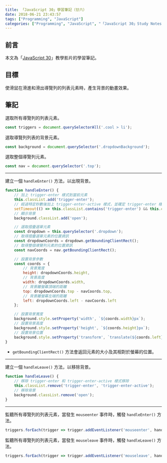 ```yaml
---
title: 「JavaScript 30」學習筆記（廿六）
date: 2018-06-21 23:43:57
tags: ["Programming", "JavaScript"]
categories: ["Programming", "JavaScript", "「JavaScript 30」Study Notes"]
---
```


## 前言

本文為「[JavaScript 30](https://javascript30.com/)」教學影片的學習筆記。

## 目標

使滑鼠在滑進和滑出導覽列的列表元素時，產生背景的動畫效果。

## 筆記

選取所有導覽列的列表元素。

```js
const triggers = document.querySelectorAll('.cool > li');
```

選取導覽列列表的背景元素。

```js
const background = document.querySelector('.dropdownBackground');
```

選取整個導覽列元素。

```js
const nav = document.querySelector('.top');
```

---

建立一個 `handleEnter()` 方法，以出現背景。

```js
function handleEnter() {
    // 加上 trigger-enter 樣式到當前元素
    this.classList.add('trigger-enter');
    // 經過特定秒數後加上 trigger-enter-active 樣式，並確定 trigger-enter 樣式已經存在
    setTimeout(() => this.classList.contains('trigger-enter') && this.classList.add('trigger-enter-active'), 150);
    // 顯示背景
    background.classList.add('open');

    // 選取摺疊選單元素
    const dropdown = this.querySelector('.dropdown');
    // 取得摺疊選單元素的位置資訊
    const dropdownCoords = dropdown.getBoundingClientRect();
    // 取得整個導覽列元素的位置資訊
    const navCoords = nav.getBoundingClientRect();

    // 設置背景參數
    const coords = {
        // 背景寬度
        height: dropdownCoords.height,
        // 背景高度
        width: dropdownCoords.width,
        // 背景離螢幕頂端的距離
        top: dropdownCoords.top - navCoords.top,
        // 背景離螢幕左端的距離
        left: dropdownCoords.left - navCoords.left
    };

    // 設置背景寬度
    background.style.setProperty('width', `${coords.width}px`);
    // 設置背景高度
    background.style.setProperty('height', `${coords.height}px`);
    // 設置背景位置
    background.style.setProperty('transform', `translate(${coords.left}px, ${coords.top}px)`);
}
```

- `getBoundingClientRect()` 方法會返回元素的大小及其相對於螢幕的位置。

---

建立一個 `handleLeave()` 方法，以移除背景。

```js
function handleLeave() {
    // 移除 trigger-enter 和 trigger-enter-active 樣式移除
    this.classList.remove('trigger-enter', 'trigger-enter-active');
    // 移除背景
    background.classList.remove('open');
}
```

---

監聽所有導覽列的列表元素，當發生 `mouseenter` 事件時，觸發 `handleEnter()` 方法。

```js
triggers.forEach(trigger => trigger.addEventListener('mouseenter', handleEnter));
```

監聽所有導覽列的列表元素，當發生 `mouseleave` 事件時，觸發 `handleLeave()` 方法。

```js
triggers.forEach(trigger => trigger.addEventListener('mouseleave', handleLeave));
```
